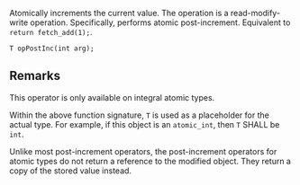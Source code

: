 Atomically increments the current value. The operation is a read-modify-write operation. Specifically, performs atomic post-increment. Equivalent to `return fetch_add(1);`.

```nvgt
T opPostInc(int arg);
```

## Remarks

This operator is only available on integral atomic types.

Within the above function signature, `T` is used as a placeholder for the actual type. For example, if this object is an `atomic_int`, then `T` SHALL be `int`.

Unlike most post-increment operators, the post-increment operators for atomic types do not return a reference to the modified object. They return a copy of the stored value instead. 